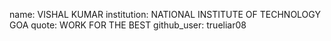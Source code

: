 name: VISHAL KUMAR
institution: NATIONAL INSTITUTE OF TECHNOLOGY GOA
quote: WORK FOR THE BEST
github_user: trueliar08
